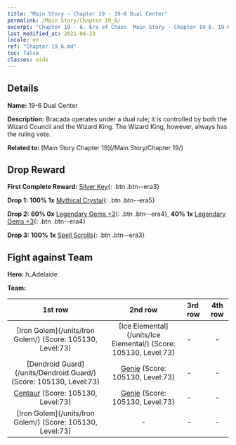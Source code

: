 ```yaml
---
title: "Main Story - Chapter 19 - 19-6 Dual Center"
permalink: /Main Story/Chapter 19_6/
excerpt: "Chapter 19 - 6. Era of Chaos  Main Story - Chapter 19_6. 19-6 Dual Center"
last_modified_at: 2021-04-23
locale: en
ref: "Chapter 19_6.md"
toc: false
classes: wide
---
```


## Details

 **Name:** 19-6 Dual Center

 **Description:** Bracada operates under a dual rule; it is controlled by both the Wizard Council and the Wizard King. The Wizard King, however, always has the ruling vote.

 **Related to:** [Main Story Chapter 19](/Main Story/Chapter 19/)

## Drop Reward

 **First Complete Reward:** [Silver Key](/Items/con_693/){: .btn .btn--era3}

 **Drop 1:** **100% 1x** [Mythical Crystal](/Items/mat_66/){: .btn .btn--era5}

 **Drop 2:** **60% 0x** [Legendary Gems +3](/Items/mat_58/){: .btn .btn--era4}, **40% 1x** [Legendary Gems +3](/Items/mat_58/){: .btn .btn--era4}

 **Drop 3:** **100% 1x** [Spell Scrolls](/Items/con_694/){: .btn .btn--era3}


## Fight against Team
 **Hero:** h_Adelaide

 **Team:**


  | 1st row | 2nd row | 3rd row | 4th row |
  |:----:|:----:|:----|:----:|
  | [Iron Golem](/units/Iron Golem/) (Score: 105130, Level:73)  | [Ice Elemental](/units/Ice Elemental/) (Score: 105130, Level:73)  | - | - |
  | [Dendroid Guard](/units/Dendroid Guard/) (Score: 105130, Level:73)  | [Genie](/units/Genie/) (Score: 105130, Level:73)  | - | - |
  | [Centaur](/units/Centaur/) (Score: 105130, Level:73)  | [Genie](/units/Genie/) (Score: 105130, Level:73)  | - | - |
  | [Iron Golem](/units/Iron Golem/) (Score: 105130, Level:73)  | - | - | - |


